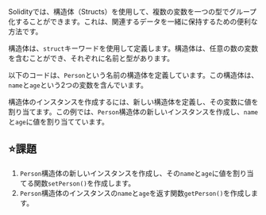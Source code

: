 Solidityでは、構造体（Structs）を使用して、複数の変数を一つの型でグループ化することができます。これは、関連するデータを一緒に保持するための便利な方法です。

構造体は、`struct`キーワードを使用して定義します。構造体は、任意の数の変数を含むことができ、それぞれに名前と型があります。

以下のコードは、`Person`という名前の構造体を定義しています。この構造体は、`name`と`age`という2つの変数を含んでいます。

構造体のインスタンスを作成するには、新しい構造体を定義し、その変数に値を割り当てます。この例では、`Person`構造体の新しいインスタンスを作成し、`name`と`age`に値を割り当てています。

## ⭐️課題
1. `Person`構造体の新しいインスタンスを作成し、その`name`と`age`に値を割り当てる関数`setPerson()`を作成します。
2. `Person`構造体のインスタンスの`name`と`age`を返す関数`getPerson()`を作成します。
